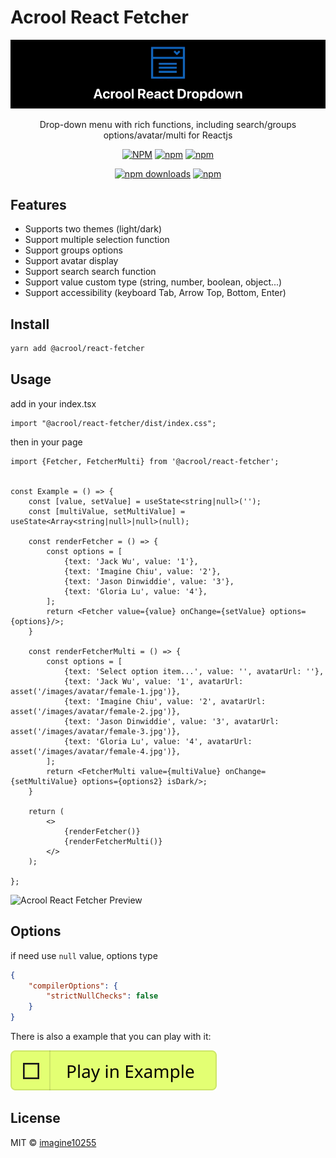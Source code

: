 # Acrool React Fetcher

<a href="https://acrool-react-fetcher.pages.dev/" title="Acrool React Fetcher - Fetcher list with React Component">
    <img src="https://raw.githubusercontent.com/acrool/acrool-react-fetcher/main/example/public/og.webp" alt="Acrool React Fetcher Logo"/>
</a>

<p align="center">
    Drop-down menu with rich functions, including search/groups options/avatar/multi for Reactjs
</p>

<div align="center">

[![NPM](https://img.shields.io/npm/v/@acrool/react-fetcher.svg?style=for-the-badge)](https://www.npmjs.com/package/@acrool/react-fetcher)
[![npm](https://img.shields.io/bundlejs/size/@acrool/react-fetcher?style=for-the-badge)](https://github.com/acrool/@acrool/react-fetcher/blob/main/LICENSE)
[![npm](https://img.shields.io/npm/l/@acrool/react-fetcher?style=for-the-badge)](https://github.com/acrool/react-fetcher/blob/main/LICENSE)

[![npm downloads](https://img.shields.io/npm/dm/@acrool/react-fetcher.svg?style=for-the-badge)](https://www.npmjs.com/package/@acrool/react-fetcher)
[![npm](https://img.shields.io/npm/dt/@acrool/react-fetcher.svg?style=for-the-badge)](https://www.npmjs.com/package/@acrool/react-fetcher)

</div>

## Features

- Supports two themes (light/dark)
- Support multiple selection function
- Support groups options
- Support avatar display
- Support search search function
- Support value custom type (string, number, boolean, object...)
- Support accessibility (keyboard Tab, Arrow Top, Bottom, Enter)

## Install

```bash
yarn add @acrool/react-fetcher
```

## Usage

add in your index.tsx
```tst
import "@acrool/react-fetcher/dist/index.css";
```

then in your page
```tsx
import {Fetcher, FetcherMulti} from '@acrool/react-fetcher';


const Example = () => {
    const [value, setValue] = useState<string|null>('');
    const [multiValue, setMultiValue] = useState<Array<string|null>|null>(null);

    const renderFetcher = () => {
        const options = [
            {text: 'Jack Wu', value: '1'},
            {text: 'Imagine Chiu', value: '2'},
            {text: 'Jason Dinwiddie', value: '3'},
            {text: 'Gloria Lu', value: '4'},
        ];
        return <Fetcher value={value} onChange={setValue} options={options}/>;
    }
    
    const renderFetcherMulti = () => {
        const options = [
            {text: 'Select option item...', value: '', avatarUrl: ''},
            {text: 'Jack Wu', value: '1', avatarUrl: asset('/images/avatar/female-1.jpg')},
            {text: 'Imagine Chiu', value: '2', avatarUrl: asset('/images/avatar/female-2.jpg')},
            {text: 'Jason Dinwiddie', value: '3', avatarUrl: asset('/images/avatar/female-3.jpg')},
            {text: 'Gloria Lu', value: '4', avatarUrl: asset('/images/avatar/female-4.jpg')},
        ];
        return <FetcherMulti value={multiValue} onChange={setMultiValue} options={options2} isDark/>;
    }
    
    return (
        <>
            {renderFetcher()}
            {renderFetcherMulti()}
        </>
    );

};
```

<img src="https://acrool-react-fetcher.pages.dev/preview.webp" alt="Acrool React Fetcher Preview" width="700"/>



## Options

if need use `null` value, options type

```json
{
    "compilerOptions": {
        "strictNullChecks": false
    }
}
```

There is also a example that you can play with it:

[![Play react-editext-example](https://raw.githubusercontent.com/acrool/acrool-react-fetcher/main/play-in-example-button.svg)](https://acrool-react-fetcher.pages.dev)


## License

MIT © [imagine10255](https://github.com/imagine10255)
